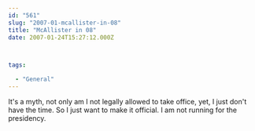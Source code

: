 ```yaml
---
id: "561"
slug: "2007-01-mcallister-in-08"
title: "McAllister in 08"
date: 2007-01-24T15:27:12.000Z



tags:

  - "General"
---
```

<div class="sqs-html-content">
  <p>It's a myth, not only am I not legally allowed to take office, yet, I just don't have the time.  So I just want to make it official.  I am not running for the presidency.</p>
</div>

